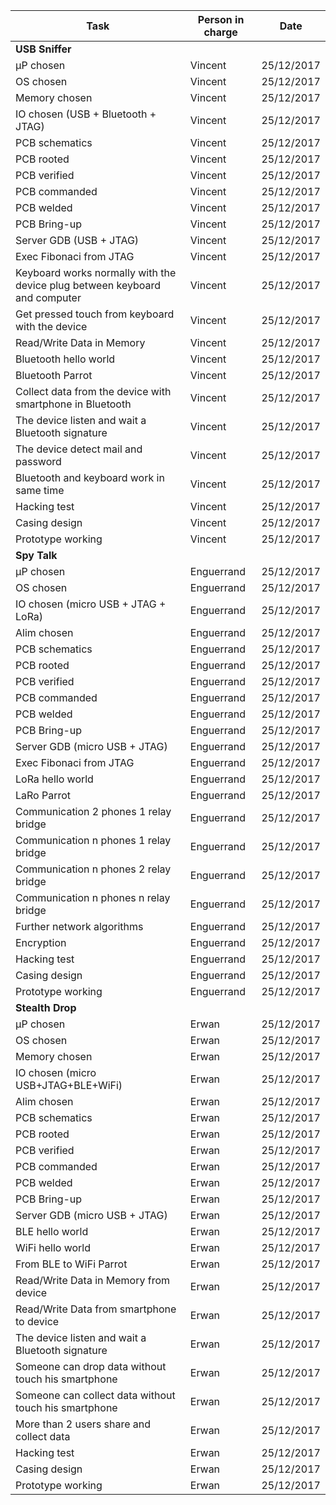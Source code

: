 | Task                                  | Person in charge | Date       |
| ------------------------------------- | ---------------- |:----------:|
| **USB Sniffer**                       |                  |            |
| µP chosen                             | Vincent          | 25/12/2017 |
| OS chosen                             | Vincent          | 25/12/2017 |
| Memory chosen                         | Vincent          | 25/12/2017 |
| IO chosen (USB + Bluetooth + JTAG)    | Vincent          | 25/12/2017 |
| PCB schematics                        | Vincent          | 25/12/2017 |
| PCB rooted                            | Vincent          | 25/12/2017 |
| PCB verified                          | Vincent          | 25/12/2017 |
| PCB commanded                         | Vincent          | 25/12/2017 |
| PCB welded                            | Vincent          | 25/12/2017 |
| PCB Bring-up                          | Vincent          | 25/12/2017 |
| Server GDB (USB + JTAG)               | Vincent          | 25/12/2017 |
| Exec Fibonaci from JTAG               | Vincent          | 25/12/2017 |
| Keyboard works normally with the device plug between keyboard and computer | Vincent | 25/12/2017 |
| Get pressed touch from keyboard with the device | Vincent          | 25/12/2017 |
| Read/Write Data in Memory             | Vincent          | 25/12/2017 |
| Bluetooth hello world                 | Vincent          | 25/12/2017 |
| Bluetooth Parrot                      | Vincent          | 25/12/2017 |
| Collect data from the device with smartphone in Bluetooth | Vincent          | 25/12/2017 |
| The device listen and wait a Bluetooth signature | Vincent | 25/12/2017 |
| The device detect mail and password   | Vincent          | 25/12/2017 |
| Bluetooth and keyboard work in same time | Vincent | 25/12/2017 |
| Hacking test                          | Vincent          | 25/12/2017 |
| Casing design                         | Vincent          | 25/12/2017 |
| Prototype working                     | Vincent          | 25/12/2017 |
| **Spy Talk**                          |                  |            |
| µP chosen                             | Enguerrand       | 25/12/2017 |
| OS chosen                             | Enguerrand       | 25/12/2017 |
| IO chosen (micro USB + JTAG + LoRa)   | Enguerrand       | 25/12/2017 |
| Alim chosen                           | Enguerrand       | 25/12/2017 |
| PCB schematics                        | Enguerrand       | 25/12/2017 |
| PCB rooted                            | Enguerrand       | 25/12/2017 |
| PCB verified                          | Enguerrand       | 25/12/2017 |
| PCB commanded                         | Enguerrand       | 25/12/2017 |
| PCB welded                            | Enguerrand       | 25/12/2017 |
| PCB Bring-up                          | Enguerrand       | 25/12/2017 |
| Server GDB (micro USB + JTAG)         | Enguerrand       | 25/12/2017 |
| Exec Fibonaci from JTAG               | Enguerrand       | 25/12/2017 |
| LoRa hello world                      | Enguerrand       | 25/12/2017 |
| LaRo Parrot                           | Enguerrand       | 25/12/2017 |
| Communication 2 phones 1 relay bridge | Enguerrand       | 25/12/2017 |
| Communication n phones 1 relay bridge | Enguerrand       | 25/12/2017 |
| Communication n phones 2 relay bridge | Enguerrand       | 25/12/2017 |
| Communication n phones n relay bridge | Enguerrand       | 25/12/2017 |
| Further network algorithms            | Enguerrand       | 25/12/2017 |
| Encryption                            | Enguerrand       | 25/12/2017 |
| Hacking test                          | Enguerrand       | 25/12/2017 |
| Casing design                         | Enguerrand       | 25/12/2017 |
| Prototype working                     | Enguerrand       | 25/12/2017 |
| **Stealth Drop**                      |                  |            |
| µP chosen                             | Erwan            | 25/12/2017 |
| OS chosen                             | Erwan            | 25/12/2017 |
| Memory chosen                         | Erwan            | 25/12/2017 |
| IO chosen (micro USB+JTAG+BLE+WiFi)   | Erwan            | 25/12/2017 |
| Alim chosen                           | Erwan            | 25/12/2017 |
| PCB schematics                        | Erwan            | 25/12/2017 |
| PCB rooted                            | Erwan            | 25/12/2017 |
| PCB verified                          | Erwan            | 25/12/2017 |
| PCB commanded                         | Erwan            | 25/12/2017 |
| PCB welded                            | Erwan            | 25/12/2017 |
| PCB Bring-up                          | Erwan            | 25/12/2017 |
| Server GDB (micro USB + JTAG)         | Erwan            | 25/12/2017 |
| BLE hello world                       | Erwan            | 25/12/2017 |
| WiFi hello world                      | Erwan            | 25/12/2017 |
| From BLE to WiFi Parrot               | Erwan            | 25/12/2017 |
| Read/Write Data in Memory from device | Erwan            | 25/12/2017 |
| Read/Write Data from smartphone to device | Erwan        | 25/12/2017 |
| The device listen and wait a Bluetooth signature | Erwan   | 25/12/2017 |
| Someone can drop data without touch his smartphone | Erwan | 25/12/2017 |
| Someone can collect data without touch his smartphone | Erwan | 25/12/2017 |
| More than 2 users share and collect data | Erwan         | 25/12/2017 |
| Hacking test                          | Erwan            | 25/12/2017 |
| Casing design                         | Erwan            | 25/12/2017 |
| Prototype working                     | Erwan            | 25/12/2017 |

